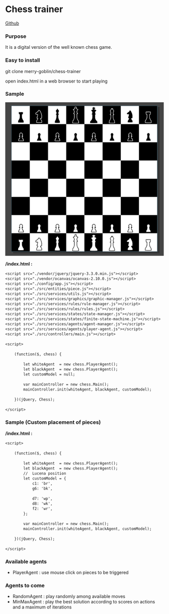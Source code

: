 Chess trainer
========================

[Github](https://github.com/merry-goblin/chess-trainer)

### Purpose

It is a digital version of the well known chess game.

### Easy to install

git clone merry-goblin/chess-trainer

open index.html in a web browser to start playing

### Sample

![screenshot](assets/images/chessboard.png)

**/index.html :**
```
<script src="./vendor/jquery/jquery-3.3.0.min.js"></script>
<script src="./vendor/ocanvas/ocanvas-2.10.0.js"></script>
<script src="./config/app.js"></script>
<script src="./src/entities/piece.js"></script>
<script src="./src/services/utils.js"></script>
<script src="./src/services/graphics/graphic-manager.js"></script>
<script src="./src/services/rules/rule-manager.js"></script>
<script src="./src/services/rules/rules.js"></script>
<script src="./src/services/states/state-manager.js"></script>
<script src="./src/services/states/finite-state-machine.js"></script>
<script src="./src/services/agents/agent-manager.js"></script>
<script src="./src/services/agents/player-agent.js"></script>
<script src="./src/controllers/main.js"></script>

<script>

	(function($, chess) {

		let whiteAgent  = new chess.PlayerAgent();
		let blackAgent  = new chess.PlayerAgent();
		let customModel = null;

		var mainController = new chess.Main();
		mainController.init(whiteAgent, blackAgent, customModel);

	})(jQuery, Chess);

</script>
```

### Sample (Custom placement of pieces)

**/index.html :**
```
<script>

	(function($, chess) {

		let whiteAgent  = new chess.PlayerAgent();
		let blackAgent  = new chess.PlayerAgent();
		//	Lucena position
		let customModel = {
			c1: 'br',
			g6: 'bk',

			d7: 'wp',
			d8: 'wk',
			f2: 'wr',
		};

		var mainController = new chess.Main();
		mainController.init(whiteAgent, blackAgent, customModel);

	})(jQuery, Chess);

</script>
```

### Available agents

- PlayerAgent : use mouse click on pieces to be triggered

### Agents to come

- RandomAgent : play randomly among available moves
- MinMaxAgent : play the best solution according to scores on actions and a maximum of iterations
